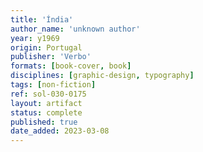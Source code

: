 ```yaml
---
title: 'Índia'
author_name: 'unknown author'
year: y1969
origin: Portugal
publisher: 'Verbo'
formats: [book-cover, book]
disciplines: [graphic-design, typography]
tags: [non-fiction]
ref: sol-030-0175
layout: artifact
status: complete
published: true
date_added: 2023-03-08
---
```

